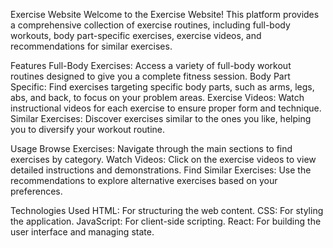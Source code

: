 Exercise Website
Welcome to the Exercise Website! This platform provides a comprehensive collection of exercise routines, including full-body workouts, body part-specific exercises, exercise videos, and recommendations for similar exercises.

Features
Full-Body Exercises: Access a variety of full-body workout routines designed to give you a complete fitness session.
Body Part Specific: Find exercises targeting specific body parts, such as arms, legs, abs, and back, to focus on your problem areas.
Exercise Videos: Watch instructional videos for each exercise to ensure proper form and technique.
Similar Exercises: Discover exercises similar to the ones you like, helping you to diversify your workout routine.

Usage
Browse Exercises: Navigate through the main sections to find exercises by category.
Watch Videos: Click on the exercise videos to view detailed instructions and demonstrations.
Find Similar Exercises: Use the recommendations to explore alternative exercises based on your preferences.

Technologies Used
HTML: For structuring the web content.
CSS: For styling the application.
JavaScript: For client-side scripting.
React: For building the user interface and managing state.
